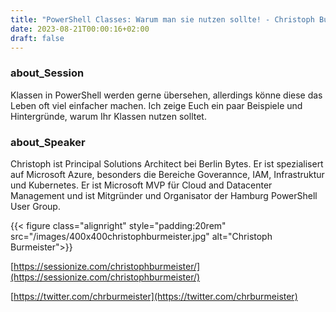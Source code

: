 ```yaml
---
title: "PowerShell Classes: Warum man sie nutzen sollte! - Christoph Burmeister"
date: 2023-08-21T00:00:16+02:00
draft: false
---
```


### about_Session

Klassen in PowerShell werden gerne übersehen, allerdings könne diese das Leben oft viel einfacher machen. Ich zeige Euch ein paar Beispiele und Hintergründe, warum Ihr Klassen nutzen solltet.

### about_Speaker

Christoph ist Principal Solutions Architect bei Berlin Bytes. Er ist spezialisert auf Microsoft Azure, besonders die Bereiche Goverannce, IAM, Infrastruktur und Kubernetes. Er ist Microsoft MVP für Cloud and Datacenter Management und ist Mitgründer und Organisator der Hamburg PowerShell User Group.

{{< figure class="alignright" style="padding:20rem" src="/images/400x400christophburmeister.jpg" alt="Christoph Burmeister">}}


[https://sessionize.com/christophburmeister/](https://sessionize.com/christophburmeister/)

[https://twitter.com/chrburmeister](https://twitter.com/chrburmeister)